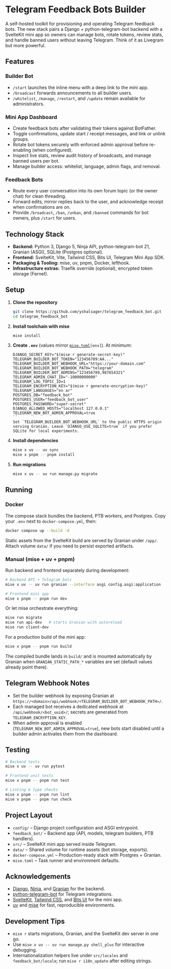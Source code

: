 # Telegram Feedback Bots Builder

A self-hosted toolkit for provisioning and operating Telegram feedback bots. The new stack pairs a Django + python-telegram-bot backend with a SvelteKit mini app so owners can manage bots, rotate tokens, review stats, and handle banned users without leaving Telegram. Think of it as Livegram but more powerful.

## Features

### Builder Bot
- `/start` launches the inline menu with a deep link to the mini app.
- `/broadcast` forwards announcements to all builder users.
- `/whitelist`, `/manage`, `/restart`, and `/update` remain available for administrators.

### Mini App Dashboard
- Create feedback bots after validating their tokens against BotFather.
- Toggle confirmations, update start / receipt messages, and link or unlink groups.
- Rotate bot tokens securely with enforced admin approval before re-enabling (when configured).
- Inspect live stats, review audit history of broadcasts, and manage banned users per bot.
- Manage builder access: whitelist, language, admin flags, and removal.

### Feedback Bots
- Route every user conversation into its own forum topic (or the owner chat) for clean threading.
- Forward edits, mirror replies back to the user, and acknowledge receipt when confirmations are on.
- Provide `/broadcast`, `/ban`, `/unban`, and `/banned` commands for bot owners, plus `/start` for users.

## Technology Stack

- **Backend:** Python 3, Django 5, Ninja API, python-telegram-bot 21, Granian (ASGI), SQLite (Postgres optional).
- **Frontend:** SvelteKit, Vite, Tailwind CSS, Bits UI, Telegram Mini App SDK.
- **Packaging & Tooling:** mise, uv, pnpm, Docker, lefthook.
- **Infrastructure extras:** Traefik override (optional), encrypted token storage (Fernet).

## Setup

1. **Clone the repository**
   ```bash
   git clone https://github.com/yshalsager/telegram_feedback_bot.git
   cd telegram_feedback_bot
   ```

2. **Install toolchain with mise**
   ```bash
   mise install
   ```

3. **Create `.env`** (values mirror [`mise.toml`](mise.toml)`[env]`). At minimum:
   ```dotenv
   DJANGO_SECRET_KEY="$(mise r generate-secret-key)"
   TELEGRAM_BUILDER_BOT_TOKEN="123456789:AA..."
   TELEGRAM_BUILDER_BOT_WEBHOOK_URL="https://your-domain.com"
   TELEGRAM_BUILDER_BOT_WEBHOOK_PATH="telegram"
   TELEGRAM_BUILDER_BOT_ADMINS="123456789,987654321"
   TELEGRAM_ADMIN_CHAT_ID="-10000000000"
   TELEGRAM_LOG_TOPIC_ID=1
   TELEGRAM_ENCRYPTION_KEY="$(mise r generate-encryption-key)"
   TELEGRAM_LANGUAGES="en ar"
   POSTGRES_DB="feedback_bot"
   POSTGRES_USER="feedback_bot_user"
   POSTGRES_PASSWORD="super-secret"
   DJANGO_ALLOWED_HOSTS="localhost 127.0.0.1"
   TELEGRAM_NEW_BOT_ADMIN_APPROVAL=true
   ``
   Set `TELEGRAM_BUILDER_BOT_WEBHOOK_URL` to the public HTTPS origin serving Granian. Leave `DJANGO_USE_SQLITE=true` if you prefer SQLite for local experiments.

4. **Install dependencies**
   ```bash
   mise x uv -- uv sync
   mise x pnpm -- pnpm install
   ```

5. **Run migrations**
   ```bash
   mise x uv -- uv run manage.py migrate
   ```

## Running

### Docker

The compose stack bundles the backend, PTB workers, and Postgres. Copy your `.env` next to `docker-compose.yml`, then:

```bash
docker compose up --build -d
```

Static assets from the SvelteKit build are served by Granian under `/app/`. Attach volume `data/` if you need to persist exported artifacts.

### Manual (mise + uv + pnpm)

Run backend and frontend separately during development:

```bash
# Backend API + Telegram bots
mise x uv -- uv run granian --interface asgi config.asgi:application

# Frontend mini app
mise x pnpm -- pnpm run dev
```

Or let mise orchestrate everything:

```bash
mise run migrate
mise run api-dev   # starts Granian with autoreload
mise run client-dev
```

For a production build of the mini app:

```bash
mise x pnpm -- pnpm run build
```

The compiled bundle lands in `build/` and is mounted automatically by Granian when `GRANIAN_STATIC_PATH_*` variables are set (default values already point there).

## Telegram Webhook Notes

- Set the builder webhook by exposing Granian at `https://<domain>/api/webhook/<TELEGRAM_BUILDER_BOT_WEBHOOK_PATH>/`.
- Each managed bot receives a dedicated webhook at `/api/webhook/<bot_uuid>/`; secrets are generated from `TELEGRAM_ENCRYPTION_KEY`.
- When admin approval is enabled (`TELEGRAM_NEW_BOT_ADMIN_APPROVAL=true`), new bots start disabled until a builder admin activates them from the dashboard.

## Testing

```bash
# Backend tests
mise x uv -- uv run pytest

# Frontend unit tests
mise x pnpm -- pnpm run test

# Linting & type checks
mise x pnpm -- pnpm run lint
mise x pnpm -- pnpm run check
```

## Project Layout

- `config/` – Django project configuration and ASGI entrypoint.
- `feedback_bot/` – Backend app (API, models, telegram builders, PTB handlers).
- `src/` – SvelteKit mini app served inside Telegram.
- `data/` – Shared volume for runtime assets (bot storage, exports).
- `docker-compose.yml` – Production-ready stack with Postgres + Granian.
- `mise.toml` – Task runner and environment defaults.

## Acknowledgements

- [Django](https://www.djangoproject.com/), [Ninja](https://django-ninja.dev/), and [Granian](https://github.com/emmett-framework/granian) for the backend.
- [python-telegram-bot](https://github.com/python-telegram-bot/python-telegram-bot) for Telegram integrations.
- [SvelteKit](https://kit.svelte.dev/), [Tailwind CSS](https://tailwindcss.com/), and [Bits UI](https://www.bits-ui.com/) for the mini app.
- [uv](https://github.com/astral-sh/uv) and [mise](https://mise.jdx.dev/) for fast, reproducible environments.

## Development Tips

- `mise r` starts migrations, Granian, and the SvelteKit dev server in one go.
- Use `mise x uv -- uv run manage.py shell_plus` for interactive debugging.
- Internationalization helpers live under `src/locales` and `feedback_bot/locale`; run `mise r i18n_update` after editing strings.
